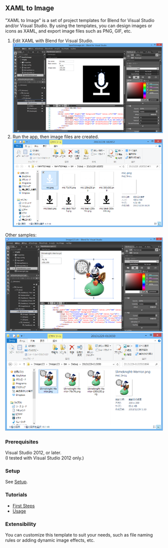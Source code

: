 ## XAML to Image

"XAML to Image" is a set of project templates for Blend for Visual Studio and/or Visual Studio.
By using the templates, you can design images or icons as XAML, and export image files such as PNG, GIF, etc.

1. Edit XAML with Blend for Visual Studio.  
  ![Blend-mic](Images/Preview/Blend-mic.png)
1. Run the app, then image files are created.  
  ![Output-mic](Images/Preview/Output-mic.png)

Other samples:  
![Blend-Slimeknight](Images/Preview/Blend-Slimeknight.png)  
![Output-Slimeknight](Images/Preview/Output-Slimeknight.png)

### Prerequisites
Visual Studio 2012, or later.  
(I tested with Visual Studio 2012 only.)

### Setup
See [Setup](https://github.com/sakapon/XAML-to-Image/wiki/Setup).

### Tutorials
* [First Steps](https://github.com/sakapon/XAML-to-Image/wiki/First-Steps)
* [Usage](https://github.com/sakapon/XAML-to-Image/wiki/Usage)

### Extensibility
You can customize this template to suit your needs, such as file naming rules or adding dynamic image effects, etc.
